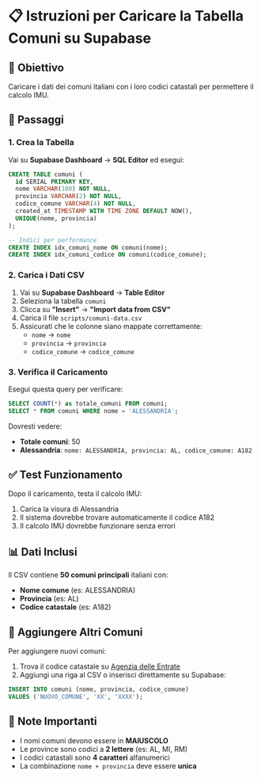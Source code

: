 # 📋 Istruzioni per Caricare la Tabella Comuni su Supabase

## 🎯 Obiettivo
Caricare i dati dei comuni italiani con i loro codici catastali per permettere il calcolo IMU.

## 📝 Passaggi

### 1. **Crea la Tabella**
Vai su **Supabase Dashboard** → **SQL Editor** ed esegui:

```sql
CREATE TABLE comuni (
  id SERIAL PRIMARY KEY,
  nome VARCHAR(100) NOT NULL,
  provincia VARCHAR(2) NOT NULL,
  codice_comune VARCHAR(4) NOT NULL,
  created_at TIMESTAMP WITH TIME ZONE DEFAULT NOW(),
  UNIQUE(nome, provincia)
);

-- Indici per performance
CREATE INDEX idx_comuni_nome ON comuni(nome);
CREATE INDEX idx_comuni_codice ON comuni(codice_comune);
```

### 2. **Carica i Dati CSV**
1. Vai su **Supabase Dashboard** → **Table Editor**
2. Seleziona la tabella `comuni`
3. Clicca su **"Insert"** → **"Import data from CSV"**
4. Carica il file `scripts/comuni-data.csv`
5. Assicurati che le colonne siano mappate correttamente:
   - `nome` → `nome`
   - `provincia` → `provincia` 
   - `codice_comune` → `codice_comune`

### 3. **Verifica il Caricamento**
Esegui questa query per verificare:

```sql
SELECT COUNT(*) as totale_comuni FROM comuni;
SELECT * FROM comuni WHERE nome = 'ALESSANDRIA';
```

Dovresti vedere:
- **Totale comuni**: 50
- **Alessandria**: `nome: ALESSANDRIA, provincia: AL, codice_comune: A182`

## ✅ **Test Funzionamento**
Dopo il caricamento, testa il calcolo IMU:
1. Carica la visura di Alessandria
2. Il sistema dovrebbe trovare automaticamente il codice A182
3. Il calcolo IMU dovrebbe funzionare senza errori

## 📊 **Dati Inclusi**
Il CSV contiene **50 comuni principali** italiani con:
- **Nome comune** (es: ALESSANDRIA)
- **Provincia** (es: AL)
- **Codice catastale** (es: A182)

## 🔧 **Aggiungere Altri Comuni**
Per aggiungere nuovi comuni:
1. Trova il codice catastale su [Agenzia delle Entrate](https://www.agenziaentrate.gov.it/)
2. Aggiungi una riga al CSV o inserisci direttamente su Supabase:

```sql
INSERT INTO comuni (nome, provincia, codice_comune) 
VALUES ('NUOVO_COMUNE', 'XX', 'XXXX');
```

## 🚨 **Note Importanti**
- I nomi comuni devono essere in **MAIUSCOLO**
- Le province sono codici a **2 lettere** (es: AL, MI, RM)
- I codici catastali sono **4 caratteri** alfanumerici
- La combinazione `nome + provincia` deve essere **unica** 